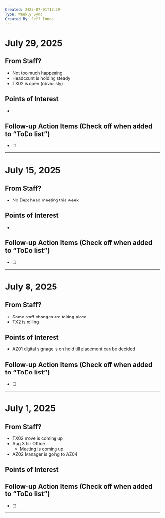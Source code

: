```yaml
---
Created: 2025-07-01T12:29
Type: Weekly Sync
Created By: Jeff Innes
---
```

# July 29, 2025

## From Staff?

- Not too much happening
- Headcount is holding steady
- TX02 is open (obviously)

## Points of Interest

- 

## Follow-up Action Items (Check off when added to “ToDo list”)

- [ ]

---
# July 15, 2025

## From Staff?

- No Dept head meeting this week

## Points of Interest

- 

## Follow-up Action Items (Check off when added to “ToDo list”)

- [ ]

---
# July 8, 2025

## From Staff?

- Some staff changes are taking place
- TX2 is rolling

## Points of Interest

- AZ01 digital signage is on hold till placement can be decided

## Follow-up Action Items (Check off when added to “ToDo list”)

- [ ]

---

# July 1, 2025

## From Staff?

- TX02 move is coming up
- Aug 3 for Office
    - Meeting is coming up
- AZ02 Manager is going to AZ04

## Points of Interest

## Follow-up Action Items (Check off when added to “ToDo list”)

- [ ]

---
